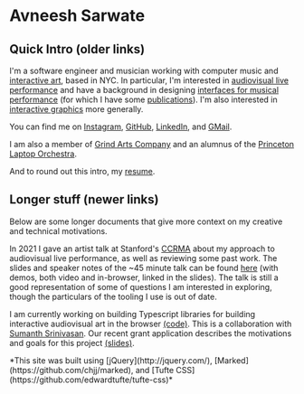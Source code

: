 <b>Avneesh Sarwate</b>
===============

## **Quick Intro** (older links)

I'm a software engineer and musician working with computer music and [interactive art](/art#), based in NYC. In particular, I'm interested in [audiovisual live performance](/audiovisualperformance#)  and have a background in designing [interfaces for musical performance](/electronicimprovisation#) (for which I have some [publications](/publications#)). I'm also interested in [interactive graphics](/interactivevisuals#) more generally. 

You can find me on [Instagram](https://www.instagram.com/avneeshsarwate/), [GitHub](https://github.com/AvneeshSarwate), [LinkedIn](https://www.linkedin.com/in/avneesh-sarwate-16172662), and [GMail](mailto:avneeshsarwate@gmail.com). 

I am also a member of [Grind Arts Company](http://www.grindarts.com/) and an alumnus of the [Princeton Laptop Orchestra](http://plork.princeton.edu/index.php).

And to round out this intro, my [resume](/static/papers/Sarwate_Resume.pdf).

## **Longer stuff** (newer links)
Below are some longer documents that give more context on my creative and technical motivations.

In 2021 I gave an artist talk at Stanford's [CCRMA](https://ccrma.stanford.edu/) about my approach to audiovisual live performance, as well as reviewing some past work. The slides and speaker notes of the ~45 minute talk can be found [here](https://docs.google.com/presentation/d/1D7NDcneOhzQLNmKaKb-PcEIQdSOv9JuZU8DrUk4IPuY/edit?usp=sharing) (with demos, both video and in-browser, linked in the slides). The talk is still a good representation of some of questions I am interested in exploring, though the particulars of the tooling I use is out of date. 

I am currently working on building Typescript libraries for building interactive audiovisual art in the browser [(code)](https://github.com/AvneeshSarwate/browser_drawn_projections). This is a collaboration with [Sumanth Srinivasan](https://www.acrosspolyethylene.com). Our recent grant application describes the motivations and goals for this project [(slides)](https://docs.google.com/presentation/d/1SzhiWNNl4-cxMOKpqOuUeGhP_3eecu0_Rg3aw3Hg2Kg/edit?usp=sharing). 

<footer>*This site was built using  [jQuery](http://jquery.com/), [Marked](https://github.com/chjj/marked), and [Tufte CSS](https://github.com/edwardtufte/tufte-css)*</footer>